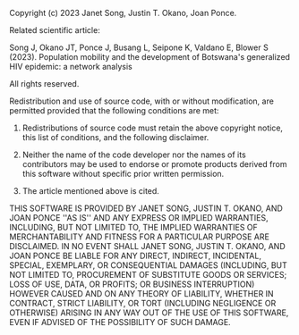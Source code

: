 Copyright (c) 2023 Janet Song, Justin T. Okano, Joan Ponce.

Related scientific article:

Song J, Okano JT, Ponce J, Busang L, Seipone K, Valdano E, Blower S (2023). Population mobility and the development of Botswana's generalized HIV epidemic: a network analysis

All rights reserved.

Redistribution and use of source code, with or without modification, are permitted provided that the following conditions are met:

1. Redistributions of source code must retain the above copyright notice, this list of conditions, and the following disclaimer.

2. Neither the name of the code developer nor the names of its contributors may be used to endorse or promote products derived from this software without specific prior written permission.

3. The article mentioned above is cited.

THIS SOFTWARE IS PROVIDED BY JANET SONG, JUSTIN T. OKANO, AND JOAN PONCE ''AS IS'' AND ANY EXPRESS OR IMPLIED WARRANTIES, INCLUDING, BUT NOT LIMITED TO, THE IMPLIED WARRANTIES OF MERCHANTABILITY AND FITNESS FOR A PARTICULAR PURPOSE ARE DISCLAIMED. IN NO EVENT SHALL JANET SONG, JUSTIN T. OKANO, AND JOAN PONCE BE LIABLE FOR ANY DIRECT, INDIRECT, INCIDENTAL, SPECIAL, EXEMPLARY, OR CONSEQUENTIAL DAMAGES (INCLUDING, BUT NOT LIMITED TO, PROCUREMENT OF SUBSTITUTE GOODS OR SERVICES; LOSS OF USE, DATA, OR PROFITS; OR BUSINESS INTERRUPTION) HOWEVER CAUSED AND ON ANY THEORY OF LIABILITY, WHETHER IN CONTRACT, STRICT LIABILITY, OR TORT (INCLUDING NEGLIGENCE OR OTHERWISE) ARISING IN ANY WAY OUT OF THE USE OF THIS SOFTWARE, EVEN IF ADVISED OF THE POSSIBILITY OF SUCH DAMAGE.
